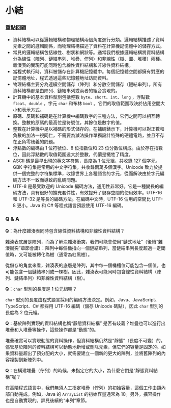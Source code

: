 # 小結

### 重點回顧

- 資料結構可以從邏輯結構和物理結構兩個角度進行分類。邏輯結構描述了資料元素之間的邏輯關係，而物理結構描述了資料在計算機記憶體中的儲存方式。
- 常見的邏輯結構包括線性、樹狀和網狀等。通常我們根據邏輯結構將資料結構分為線性（陣列、鏈結串列、堆疊、佇列）和非線性（樹、圖、堆積）兩種。雜湊表的實現可能同時包含線性資料結構和非線性資料結構。
- 當程式執行時，資料被儲存在計算機記憶體中。每個記憶體空間都擁有對應的記憶體地址，程式透過這些記憶體地址訪問資料。
- 物理結構主要分為連續空間儲存（陣列）和分散空間儲存（鏈結串列）。所有資料結構都是由陣列、鏈結串列或兩者的組合實現的。
- 計算機中的基本資料型別包括整數 `byte`、`short`、`int`、`long` ，浮點數 `float`、`double` ，字元 `char` 和布林 `bool` 。它們的取值範圍取決於佔用空間大小和表示方式。
- 原碼、反碼和補碼是在計算機中編碼數字的三種方法，它們之間可以相互轉換。整數的原碼的最高位是符號位，其餘位是數字的值。
- 整數在計算機中是以補碼的形式儲存的。在補碼錶示下，計算機可以對正數和負數的加法一視同仁，不需要為減法操作單獨設計特殊的硬體電路，並且不存在正負零歧義的問題。
- 浮點數的編碼由 1 位符號位、8 位指數位和 23 位分數位構成。由於存在指數位，因此浮點數的取值範圍遠大於整數，代價是犧牲了精度。
- ASCII 碼是最早出現的英文字符集，長度為 1 位元組，共收錄 127 個字元。GBK 字符集是常用的中文字符集，共收錄兩萬多個漢字。Unicode 致力於提供一個完整的字符集標準，收錄世界上各種語言的字元，從而解決由於字元編碼方法不一致而導致的亂碼問題。
- UTF-8 是最受歡迎的 Unicode 編碼方法，通用性非常好。它是一種變長的編碼方法，具有很好的擴充套件性，有效提升了儲存空間的使用效率。UTF-16 和 UTF-32 是等長的編碼方法。在編碼中文時，UTF-16 佔用的空間比 UTF-8 更小。Java 和 C# 等程式語言預設使用 UTF-16 編碼。

### Q & A

**Q**：為什麼雜湊表同時包含線性資料結構和非線性資料結構？

雜湊表底層是陣列，而為了解決雜湊衝突，我們可能會使用“鏈式地址”（後續“雜湊衝突”章節會講）：陣列中每個桶指向一個鏈結串列，當鏈結串列長度超過一定閾值時，又可能被轉化為樹（通常為紅黑樹）。

從儲存的角度來看，雜湊表的底層是陣列，其中每一個桶槽位可能包含一個值，也可能包含一個鏈結串列或一棵樹。因此，雜湊表可能同時包含線性資料結構（陣列、鏈結串列）和非線性資料結構（樹）。

**Q**：`char` 型別的長度是 1 位元組嗎？

`char` 型別的長度由程式語言採用的編碼方法決定。例如，Java、JavaScript、TypeScript、C# 都採用 UTF-16 編碼（儲存 Unicode 碼點），因此 `char` 型別的長度為 2 位元組。

**Q**：基於陣列實現的資料結構也稱“靜態資料結構” 是否有歧義？堆疊也可以進行出堆疊和入堆疊等操作，這些操作都是“動態”的。

堆疊確實可以實現動態的資料操作，但資料結構仍然是“靜態”（長度不可變）的。儘管基於陣列的資料結構可以動態地新增或刪除元素，但它們的容量是固定的。如果資料量超出了預分配的大小，就需要建立一個新的更大的陣列，並將舊陣列的內容複製到新陣列中。

**Q**：在構建堆疊（佇列）的時候，未指定它的大小，為什麼它們是“靜態資料結構”呢？

在高階程式語言中，我們無須人工指定堆疊（佇列）的初始容量，這個工作由類內部自動完成。例如，Java 的 `ArrayList` 的初始容量通常為 10。另外，擴容操作也是自動實現的。詳見後續的“串列”章節。

